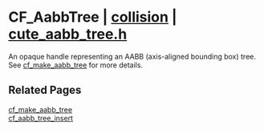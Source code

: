 # CF_AabbTree | [collision](https://github.com/RandyGaul/cute_framework/blob/master/docs/collision/README.md) | [cute_aabb_tree.h](https://github.com/RandyGaul/cute_framework/blob/master/include/cute_aabb_tree.h)

An opaque handle representing an AABB (axis-aligned bounding box) tree. See [cf_make_aabb_tree](https://github.com/RandyGaul/cute_framework/blob/master/docs/collision/cf_make_aabb_tree.md) for more details.

## Related Pages

[cf_make_aabb_tree](https://github.com/RandyGaul/cute_framework/blob/master/docs/collision/cf_make_aabb_tree.md)  
[cf_aabb_tree_insert](https://github.com/RandyGaul/cute_framework/blob/master/docs/collision/cf_aabb_tree_insert.md)  
